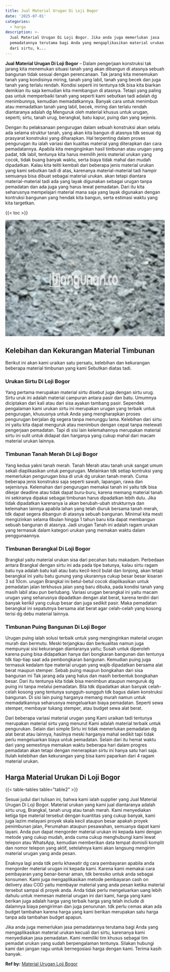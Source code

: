 ```yaml
---
title: Jual Material Urugan Di Loji Bogor
date: '2025-07-01'
categories:
  - harga
description: >-
  Jual Material Urugan Di Loji Bogor. Jika anda juga memerlukan jasa
  pemadatannya terutama bagi Anda yang mengaplikasikan material urukan kecuali
  dari sirtu, k...
---
```


**Jual Material Urugan Di Loji Bogor** – Dalam pengerjaan konstruksi tak jarang kita menemukan situasi tanah yang akan dibangun di atasnya sebuah bangunan tidak sesuai dengan perencanaan. Tak jarang kita menemukan tanah yang kondisinya miring, tanah yang labil, tanah yang becek dan juga tanah yang terlalu rendah. Kondisi seperti ini tentunya tdk bisa kita biarkan demikian itu saja kemudian kita membangun di atasnya. Tetapi yang paling pas untuk memperbaiki tanah yang seperti kami sebutkan tadi adalah dg menimbunnya, kemudian memadatkannya. Banyak cara untuk menimbun atau memadatkan tanah yang labil, becek, miring dan terlalu rendah diantaranya adalah dg Menguruk oleh material khusus untuk urugan, seperti; sirtu, tanah urug, berangkal, batu kapur, puing dan yang sejenis.

Dengan itu pelaksanaan pengurugan dalam sebuah konstruksi akan selalu ada selama struktur tanah, yang akan kita bangun di atasnya tdk sesuai dg prasyarat konstruksi yang diharapkan. Hal terpenting dalam proses pengurugan itu ialah variasi dan kualitas material yang diterapkan dan cara pemadatannya. Apabila kita menginginkan hasil timbunan atau urugan yang padat, tdk labil, tentunya kita harus memilih jenis material urukan yang cocok, tidak buang banyak waktu, serta biaya tidak mahal dan mudah dipadatkan. Kalau kita teliti kembali dari beberapa jenis material urukan yang kami sebutkan tadi di atas, karenanya material-material tadi hampir semuanya bisa dibuat sebagai material urukan. akan tetapi diantara material-material tadi ada yang layak digunakan sebagai urugan tanpa pemadatan dan ada juga yang harus lewat pemadatan. Dari itu kita seharusnya mempelajari material mana saja yang layak digunakan dengan kontruksi bangunan yang hendak kita bangun, serta estimasi waktu yang kita targetkan.

{{< toc >}}

![Jual Material Urugan Di Loji Bogor](/images/jual-urugan-05.png)

## Kelebihan dan Kekurangan Material Timbunan

Berikut ini akan kami uraikan satu persatu, kelebihan dan kekurangan beberapa material timbunan yang kami Sebutkan diatas tadi.

### Urukan Sirtu Di Loji Bogor

Yang pertama merupakan material sirtu disebut juga dengan sirtu urug. Sirtu uruk ini adalah material campuran antara pasir dan batu. Umumnya diciptakan dari kali atau dari sisa ayakan tambang pasir. Sependek pengalaman kami urukan sirtu ini merupakan urugan yang terbaik untuk pengurugan, khususnya untuk Anda yang mengharapkan proses pengurugan berjalan dg segera tanpa menunggu lama. Kelebihan dari sirtu ini yaitu kita dapat menguruk atau menimbun dengan cepat tanpa melewati pengerjaan pemadatan. Tapi di sisi lain kelemahannya merupakan material sirtu ini sulit untuk didapat dan harganya yang cukup mahal dari macam material urukan lainnya.

### Timbunan Tanah Merah Di Loji Bogor

Yang kedua yakni tanah merah. Tanah Merah atau tanah uruk sangat umum sekali diaplikasikan untuk pengurugan. Melainkan tdk setiap kontruksi yang memerlukan pengurugan bisa di uruk dg urukan tanah merah. Cuma beberapa jenis konstruksi saja seperti sawah, lapangan, rawa dan sejenisnya. Kelemahan dari pengurugan memakai tanah ini yaitu tdk bisa dikejar deadline atau tidak dapat buru-buru, karena memang material tanah ini sekiranya dipakai sebagai timbunan harus dipadatkan lebih dulu. Jika tidak dipadatkan karenanya ia akan berubah-ubah strukturnya dan kelemahan lainnya apabila lahan yang telah diuruk bersama tanah merah, tdk dapat segera dibangun di atasnya sebuah bangunan. Minimal kita mesti mengizinkan selama 6bulan hingga 1 tahun baru kita dapat membangun sebuah bangunan di atasnya. Jadi urugan Tanah ini adalah ragam urukan yang termasuk dalam kategori urukan yang memakan waktu dalam penggunaannya.

### Timbunan Berangkal Di Loji Bogor

Brangkal yaitu material urukan sisa dari pecahan batu makadam. Perbedaan antara Brangkal dengan sirtu ini ada pada tipe batunya, kalau sirtu ragam batu nya adalah batu kali atau batu kecil-kecil bulat dan lonjong, akan tetapi berangkal ini yaitu batu gunung yang ukurannya cukup besar besar kisaran 3 sd 10cm. urugan Brangkal ini betul-betul cocok diaplikasikan untuk pemadatan jalan terkhusus jalan yang baru dibuka, pada kondisi tanah yang masih labil atau pun berlubang. Variasi urugan berangkal ini yaitu macam urugan yang seharusnya dipadatkan dengan alat berat, karena terdiri dari banyak kerikil yang cukup besar dan juga sedikit pasir. Maka pemadatan berangkal ini sepatutnya bersama alat berat agar celah-celah yang kosong terisi dg debu material lainnya.

### Timbunan Puing Bangunan Di Loji Bogor

Urugan puing ialah solusi terbaik untuk yang menginginkan material urugan murah dan bermutu. Meski terjangkau dan berkualitas namun juga mempunyai sisi kekurangan diantaranya yaitu; Susah untuk diperoleh karena puing bisa didapatkan hanya dari bongkaran bangunan dan tentunya tdk tiap-tiap saat ada pembongkaran bangunan. Kemudian puing juga termasuk kedalam tipe material urugan yang wajib dipadatkan bersama alat berat maupun stemper. Sebab puing maupun bongkahan dari sisa bangunan ini Tak jarang ada yang halus dan masih berbentuk bongkahan besar. Dari itu tentunya kita tidak bisa menimbun ataupun menguruk dg puing ini tanpa melalui pemadatan. Bila tdk dipadatkan akan banyak celah-celah kosong yang tentunya sungguh-sungguh tdk bagus dalam konstruksi bangunan. Di sisi lain puing harganya memang murah namun untuk memadatkannya seharusnya mengeluarkan biaya pemadatan. Seperti sewa stemper, membayar tukang stemper, atau budget sewa alat berat.

Dari beberapa variasi material urugan yang Kami uraikan tadi tentunya merupakan material sirtu yang menurut Kami adalah material terbaik untuk pengurukan. Selain dari simple Sirtu ini tidak memerlukan pemadatan dg alat berat atau lainnya, hasilnya meski harganya mahal sedikit tapi tidak perlu mengeluarkan biaya untuk pemadatan. Selain dari itu hemat waktu dari yang semestinya memakan waktu beberapa hari dalam progres pemadatan akan tetapi dengan menerapkan sirtu ini hanya satu hari saja. Itulah kelebihan dan kekurangan yang bisa kami paparkan dari 4 ragam material urukan.

## Harga Material Urukan Di Loji Bogor

{{< table-tables table="table2" >}}

Sesuai judul dari tulisan ini, bahwa kami ialah supplier yang Jual Material Urugan Di Loji Bogor. Material urukan yang kami jual diantaranya adalah sirtu urug, Brangkal, tanah urug atau tanah merah. Kami menyediakan ketiga tipe material tersebut dengan kuantitas yang cukup banyak, kami juga lazim melayani proyek skala kecil ataupun besar apakah proyek penimbunan jalan, Perumahan ataupun pesawahan, semuanya dapat kami layani. Anda pun dapat mengorder material urukan ini kepada kami dengan metode yang cukup mudah, anda cuma cukup menghubungi kami lewat telepon atau WhatsApp, kemudian memberikan data tempat domisili komplit dan nomor telepon yang aktif, setelahnya kami akan langsung mengirim material urugan yang anda pesan.

Enaknya lagi anda tdk perlu khawatir dg cara pembayaran apabila anda mengorder material urugan ini kepada kami. Karena kami memakai cara pembayaran yang benar-benar aman, tdk beresiko untuk anda sebagai konsumen. Kami juga mengaplikasikan metode pembayaran cash on delivery atau COD yaitu membayar material yang anda pesan ketika material tersebut sampai di proyek anda. Anda tidak perlu mengeluarkan uang lebih dahulu untuk memesan material urugan ini dari kami, harga yang kami berikan juga adalah harga yang terbaik harga yang telah include di dalamnya biaya pengiriman dan juga penurunan. tdk perlu cemas akan ada budget tambahan karena harga yang kami berikan merupakan satu harga tanpa ada tambahan budget apapun.

Jika anda juga memerlukan jasa pemadatannya terutama bagi Anda yang mengaplikasikan material urukan kecuali dari sirtu, karenanya kami menyediakan jasa pemadatan. Kami memiliki tim khusus sebagai tim pemadat urukan yang sudah berpengalaman tentunya. Silakan hubungi kami dan jangan ragu untuk bernegosiasi harga dengan kami. Terima kasih banyak.

**Ref by:** [Material Urugan Loji Bogor](https://id.wikipedia.org/wiki/Material)
